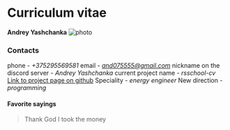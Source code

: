 # Curriculum vitae
**Andrey Yashchanka**
![photo](https://avatars.githubusercontent.com/u/116356887?s=400&u=0bfa34aadd5b8957aa6620d0a5f5ba21d2dc5582&v=4 "photo Andrey Yashchanka")
### Contacts
phone - *+375295569581*
email - *and075555@gmail.com*
nickname on the discord server - *Andrey Yashchanka*
current project name - *rsschool-cv*
[Link to project page on github](https://github.com/And-cpu225/rsschool-cv/tree/gh-pages)
Speciality - *energy engineer*
New direction - *programming*
#### Favorite sayings
>Thank God I took the money
